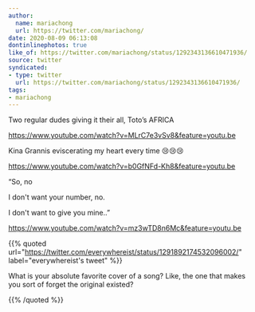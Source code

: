 ```yaml
---
author:
  name: mariachong
  url: https://twitter.com/mariachong/
date: 2020-08-09 06:13:08
dontinlinephotos: true
like_of: https://twitter.com/mariachong/status/1292343136610471936/
source: twitter
syndicated:
- type: twitter
  url: https://twitter.com/mariachong/status/1292343136610471936/
tags:
- mariachong
---
```


Two regular dudes giving it their all, Toto’s AFRICA

https://www.youtube.com/watch?v=MLrC7e3vSv8&feature=youtu.be



Kina Grannis eviscerating my heart every time 😢😢😢

https://www.youtube.com/watch?v=b0GfNFd-Kh8&feature=youtu.be



“So, no

I don't want your number, no.

I don't want to give you mine..” 

https://www.youtube.com/watch?v=mz3wTD8n6Mc&feature=youtu.be 

{{% quoted url="https://twitter.com/everywhereist/status/1291892174532096002/" label="everywhereist's tweet" %}}

What is your absolute favorite cover of a song? Like, the one that makes you sort of forget the original existed?

{{% /quoted %}}